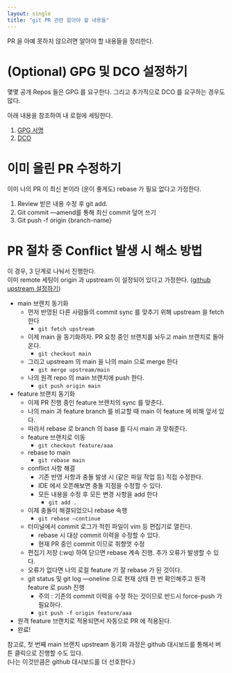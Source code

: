 ```yaml
---
layout: single
title: "git PR 관련 알아야 할 내용들"
---
```


PR 을 아예 못하지 않으려면 알아야 할 내용들을 정리한다.

# (Optional) GPG 및 DCO 설정하기

몇몇 공개 Repos 들은 GPG 를 요구한다. 그리고 추가적으로 DCO 를 요구하는 경우도 많다.

아래 내용을 참조하여 내 로컬에 세팅한다.

1. [GPG 서명](https://www.44bits.io/ko/post/add-signing-key-to-git-commit-by-gpg)
2. [DCO](https://github.com/apps/dco)


# 이미 올린 PR 수정하기

이미 나의 PR 이 최신 본이라 (운이 좋게도) rebase 가 필요 없다고 가정한다.

1. Review 받은 내용 수정 후 git add.
2. Git commit —amend를 통해 최신 commit 덮어 쓰기
3. Git push -f origin {branch-name}

# PR 절차 중 Conflict 발생 시 해소 방법

이 경우, 3 단계로 나눠서 진행한다.  
이미 remote 세팅이 origin 과 upstream 이 설정되어 있다고 가정한다.
([github upstream 설정하기](https://nochoco-lee.tistory.com/6))

* main 브랜치 동기화
    * 먼저 반영된 다른 사람들의 commit sync 를 맞추기 위해 upstream 을 fetch 한다
      * `git fetch upstream`
    * 이제 main 을 동기화하자. PR 요청 중인 브랜치를 놔두고 main 브랜치로 돌아온다.
        * `git checkout main`
    * 그리고 upstream 의 main 을 나의 main 으로 merge 한다
        * `git merge upstream/main`
    * 나의 원격 repo 의 main 브랜치에 push 한다.
        * `git push origin main`
* feature 브랜치 동기화
    * 이제 PR 진행 중인 feature 브랜치의 sync 를 맞춘다.
    * 나의 main 과 feature branch 를 비교할 때 main 이 feature 에 비해 앞서 있다.
    * 따라서 rebase 로 branch 의 base 를 다시 main 과 맞춰준다.
    * feature 브랜치로 이동
        * `git checkout feature/aaa`
    * rebase to main
        * `git rebase main`
    * conflict 사항 해결
        * 기존 반영 사항과 충돌 발생 시 (같은 파일 작업 등) 직접 수정한다.
        * IDE 에서 오픈해보면 충돌 지점을 수정할 수 있다.
        * 모든 내용을 수정 후 모든 변경 사항을 add 한다
            * `git add .`
    * 이제 충돌이 해결되었으니 rebase 속행
        * `git rebase —continue`
    * 터미널에서 commit 로그가 적힌 파일이 vim 등 편집기로 열린다.
        * rebase 시 대상 commit 이력을 수정할 수 있다.
        * 현재 PR 중인 commit 이므로 취향껏 수정
    * 편집기 저장 (:wq) 하여 닫으면 rebase 계속 진행. 추가 오류가 발생할 수 있다.
    * 오류가 없다면 나의 로컬 feature 가 잘 rebase 가 된 것이다.
    * git status 및 git log —oneline 으로 현재 상태 한 번 확인해주고 원격 feature 로 push 진행
        * 주의 : 기존의 commit 이력을 수정 하는 것이므로 반드시 force-push 가 필요하다.
        * `git push -f origin feature/aaa`
* 원격 feature 브랜치로 적용되면서 자동으로 PR 에 적용된다.
* 완료!


참고로, 첫 번째 main 브랜치 upstream 동기화 과정은 github 대시보드를 통해서 버튼 클릭으로 진행할 수도 있다.  
(나는 이것만큼은 github 대시보드를 더 선호한다.)